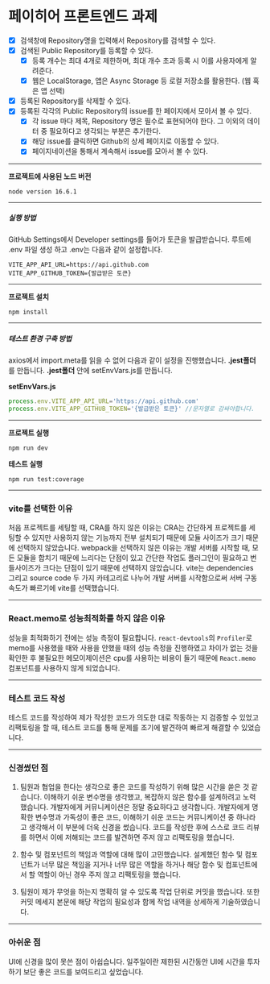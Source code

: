 # 페이히어 프론트엔드 과제
- [x] 검색창에 Repository명을 입력해서 Repository를 검색할 수 있다.
- [x] 검색된 Public Repository를 등록할 수 있다.
    - [x] 등록 개수는 최대 4개로 제한하며, 최대 개수 초과 등록 시 이를 사용자에게 알려준다.
    - [x] 웹은 LocalStorage, 앱은 Async Storage 등 로컬 저장소를 활용한다. (웹 혹은 앱 선택)
- [x] 등록된 Repository를 삭제할 수 있다.
- [x] 등록된 각각의 Public Repository의 issue를 한 페이지에서 모아서 볼 수 있다.
    - [x] 각 issue 마다 제목, Repository 명은 필수로 표현되어야 한다. 그 이외의 데이터 중 필요하다고 생각되는 부분은 추가한다.
    - [x] 해당 issue를 클릭하면 Github의 상세 페이지로 이동할 수 있다.
    - [x] 페이지네이션을 통해서 계속해서 issue를 모아서 볼 수 있다.

---
**프로젝트에 사용된 노드 버전**
```shell
node version 16.6.1
```
---
##### 실행 방법
GitHub Settings에서 Developer settings를 들어가 토큰을 발급받습니다.
루트에 .env 파일 생성 하고 .env는 다음과 같이 설정합니다.
```
VITE_APP_API_URL=https://api.github.com
VITE_APP_GITHUB_TOKEN={발급받은 토큰}
```
---
**프로젝트 설치**
```shell
npm install
```
---
##### 테스트 환경 구축 방법
axios에서 import.meta를 읽을 수 없어 다음과 같이 설정을 진행했습니다.
**.jest폴더**를 만듭니다.
**.jest폴더** 안에 setEnvVars.js를 만듭니다.

**setEnvVars.js**
```js
process.env.VITE_APP_API_URL='https://api.github.com'
process.env.VITE_APP_GITHUB_TOKEN='{발급받은 토큰}' //문자열로 감싸야합니다.
```
---
**프로젝트 실행**
```shell
npm run dev
```
**테스트 실행**
```shell
npm run test:coverage
```
---
### vite를 선택한 이유
처음 프로젝트를 세팅할 때, CRA를 하지 않은 이유는 CRA는 간단하게 프로젝트를 세팅할 수 있지만 
사용하지 않는 기능까지 전부 설치되기 때문에 모듈 사이즈가 크기 때문에 선택하지 않았습니다. 
webpack을 선택하지 않은 이유는 개발 서버를 시작할 때, 모든 모듈을 합치기 때문에 느리다는 단점이 있고 
간단한 작업도 플러그인이 필요하고 번들사이즈가 크다는 단점이 있기 때문에 선택하지 않았습니다.
vite는 dependencies 그리고 source code 두 가지 카테고리로 나누어 개발 서버를 시작함으로써 서버 구동 속도가 빠르기에 vite를 선택했습니다.

---
### React.memo로 성능최적화를 하지 않은 이유
성능을 최적화하기 전에는 성능 측정이 필요합니다.
`react-devtools`의 `Profiler`로 memo를 사용했을 때와 사용을 안했을 때의 성능 측정을 진행하였고 
차이가 없는 것을 확인한 후 불필요한 메모이제이션은 cpu를 사용하는 비용이 들기 때문에 `React.memo` 컴포넌트를 사용하지 않게 되었습니다. 

---

### 테스트 코드 작성

테스트 코드를 작성하여 제가 작성한 코드가 의도한 대로 작동하는 지 검증할 수 있었고
리팩토링을 할 때, 테스트 코드를 통해 문제를 조기에 발견하여 빠르게 해결할 수 있었습니다.

---
### 신경썼던 점
1. 팀원과 협업을 한다는 생각으로 좋은 코드를 작성하기 위해 많은 시간을 쏟은 것 같습니다.
이해하기 쉬운 변수명을 생각했고, 복잡하지 않은 함수를 설계하려고 노력했습니다.
개발자에게 커뮤니케이션은 정말 중요하다고 생각합니다.
개발자에게 명확한 변수명과 가독성이 좋은 코드, 이해하기 쉬운 코드는 커뮤니케이션 중 하나라고 생각해서 이 부분에 더욱 신경을 썼습니다.
코드를 작성한 후에 스스로 코드 리뷰를 하면서 이에 저해되는 코드를 발견하면 주저 않고 리팩토링을 했습니다.

2. 함수 및 컴포넌트의 책임과 역할에 대해 많이 고민했습니다.
설계했던 함수 및 컴포넌트가 너무 많은 책임을 지거나 너무 많은 역할을 하거나
해당 함수 및 컴포넌트에서 할 역할이 아닌 경우 주저 않고 리팩토링을 했습니다.

3. 팀원이 제가 무엇을 하는지 명확히 알 수 있도록 작업 단위로 커밋을 했습니다.
또한 커밋 메세지 본문에 해당 작업의 필요성과 함께 작업 내역을 상세하게 기술하였습니다.

---
### 아쉬운 점
UI에 신경을 많이 못쓴 점이 아쉽습니다.
일주일이란 제한된 시간동안 UI에 시간을 투자하기 보단 좋은 코드를 보여드리고 싶었습니다.
